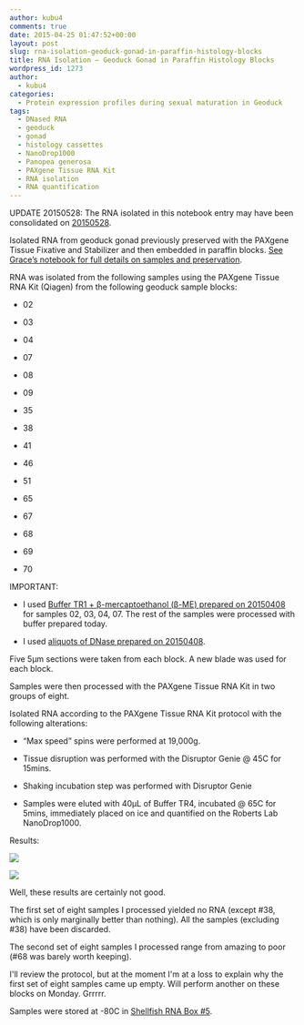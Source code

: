 ```yaml
---
author: kubu4
comments: true
date: 2015-04-25 01:47:52+00:00
layout: post
slug: rna-isolation-geoduck-gonad-in-paraffin-histology-blocks
title: RNA Isolation – Geoduck Gonad in Paraffin Histology Blocks
wordpress_id: 1273
author:
  - kubu4
categories:
  - Protein expression profiles during sexual maturation in Geoduck
tags:
  - DNased RNA
  - geoduck
  - gonad
  - histology cassettes
  - NanoDrop1000
  - Panopea generosa
  - PAXgene Tissue RNA Kit
  - RNA isolation
  - RNA quantification
---
```


UPDATE 20150528: The RNA isolated in this notebook entry may have been consolidated on [20150528](2015/05/28/bioanalyzer-geoduck-gonad-rna-quality-assessment.html).

Isolated RNA from geoduck gonad previously preserved with the PAXgene Tissue Fixative and Stabilizer and then embedded in paraffin blocks. [See Grace’s notebook for full details on samples and preservation](https://genefish.wikispaces.com/Grace%27s+Notebook).

RNA was isolated from the following samples using the PAXgene Tissue RNA Kit (Qiagen) from the following geoduck sample blocks:




    
  * 02

    
  * 03

    
  * 04

    
  * 07

    
  * 08

    
  * 09

    
  * 35

    
  * 38

    
  * 41

    
  * 46

    
  * 51

    
  * 65

    
  * 67

    
  * 68

    
  * 69

    
  * 70



IMPORTANT:


    
  * I used [Buffer TR1 + β-mercaptoethanol (β-ME) prepared on 20150408](2015/04/08/rna-isolation-geoduck-foot-in-paraffin-histology-blocks.html) for samples 02, 03, 04, 07. The rest of the samples were processed with buffer prepared today.

    
  * I used [aliquots of DNase prepared on 20150408](2015/04/08/rna-isolation-geoduck-foot-in-paraffin-histology-blocks.html).



Five 5μm sections were taken from each block. A new blade was used for each block.

Samples were then processed with the PAXgene Tissue RNA Kit in two groups of eight.

Isolated RNA according to the PAXgene Tissue RNA Kit protocol with the following alterations:


    
  * “Max speed” spins were performed at 19,000g.

    
  * Tissue disruption was performed with the Disruptor Genie @ 45C for 15mins.

    
  * Shaking incubation step was performed with Disruptor Genie

    
  * Samples were eluted with 40μL of Buffer TR4, incubated @ 65C for 5mins, immediately placed on ice and quantified on the Roberts Lab NanoDrop1000.



Results:

[![](https://eagle.fish.washington.edu/Arabidopsis/20150424_Geoduck_block_RNA_ODs.JPG)](http://eagle.fish.washington.edu/Arabidopsis/20150424_Geoduck_block_RNA_ODs.JPG)



[![](https://eagle.fish.washington.edu/Arabidopsis/20150424_Geoduck_block_RNA_ODs_plots.JPG)](http://eagle.fish.washington.edu/Arabidopsis/20150424_Geoduck_block_RNA_ODs_plots.JPG)



Well, these results are certainly not good.

The first set of eight samples I processed yielded no RNA (except #38, which is only marginally better than nothing). All the samples (excluding #38) have been discarded.

The second set of eight samples I processed range from amazing to poor (#68 was barely worth keeping).

I'll review the protocol, but at the moment I'm at a loss to explain why the first set of eight samples came up empty. Will perform another on these blocks on Monday. Grrrrr.

Samples were stored at -80C in [Shellfish RNA Box #5](https://docs.google.com/spreadsheet/ccc?key=0AmS_90rPaQMzcHdyU1d0MDVMLWpaTWdadnJSd0M4UUE&usp=sharing).
